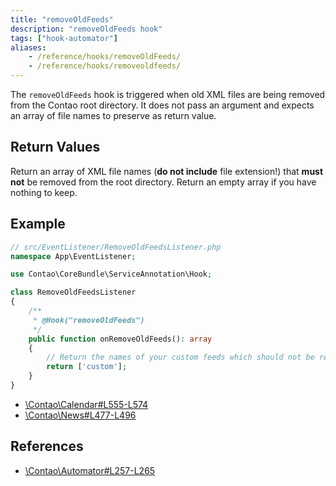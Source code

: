 ```yaml
---
title: "removeOldFeeds"
description: "removeOldFeeds hook"
tags: ["hook-automator"]
aliases:
    - /reference/hooks/removeOldFeeds/
    - /reference/hooks/removeoldfeeds/
---
```



The `removeOldFeeds` hook is triggered when old XML files are being removed from
the Contao root directory. It does not pass an argument and expects an array of
file names to preserve as return value.


## Return Values

Return an array of XML file names (**do not include** file extension!) that
**must not** be removed from the root directory. Return an empty array if you have
nothing to keep.


## Example

```php
// src/EventListener/RemoveOldFeedsListener.php
namespace App\EventListener;

use Contao\CoreBundle\ServiceAnnotation\Hook;

class RemoveOldFeedsListener
{
    /**
     * @Hook("removeOldFeeds")
     */
    public function onRemoveOldFeeds(): array
    {
        // Return the names of your custom feeds which should not be removed
        return ['custom'];
    }
}
```

* [\Contao\Calendar#L555-L574](https://github.com/contao/contao/blob/4.7.6/calendar-bundle/src/Resources/contao/classes/Calendar.php#L555-L574)
* [\Contao\News#L477-L496](https://github.com/contao/contao/blob/4.7.6/news-bundle/src/Resources/contao/classes/News.php#L477-L496)


## References

* [\Contao\Automator#L257-L265](https://github.com/contao/contao/blob/4.7.6/core-bundle/src/Resources/contao/library/Contao/Automator.php#L257-L265)
